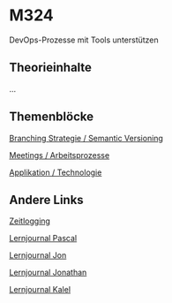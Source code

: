 # M324
DevOps-Prozesse mit Tools unterstützen

## Theorieinhalte
...

## Themenblöcke

[Branching Strategie / Semantic Versioning](Dokumentation/D2_Branching_Strategie_Semantic_Versioning)

[Meetings / Arbeitsprozesse](Dokumentation/D3_Meetings_Arbeitsprozesse)

[Applikation / Technologie](Dokumentation/Applikation_Technologie)

## Andere Links
[Zeitlogging](https://tbzedu.sharepoint.com/:x:/r/sites/IT_AP21d_M324-Gruppe2/Freigegebene%20Dokumente/Gruppe2/timelogging.xlsx?d=wa8287b6140164d7981359b97c8ffaf1e&csf=1&web=1&e=LmHBhs)

[Lernjournal Pascal](https://github.com/Pascal1414/M324-Portfolio)

[Lernjournal Jon](https://github.com/jonlanda/M324-Lernjournal)

[Lernjournal Jonathan](https://github.com/JonathanXDR/M324-Lernjournal)

[Lernjournal Kalel](https://github.com/KalelJong/M324_Lernjournal)
